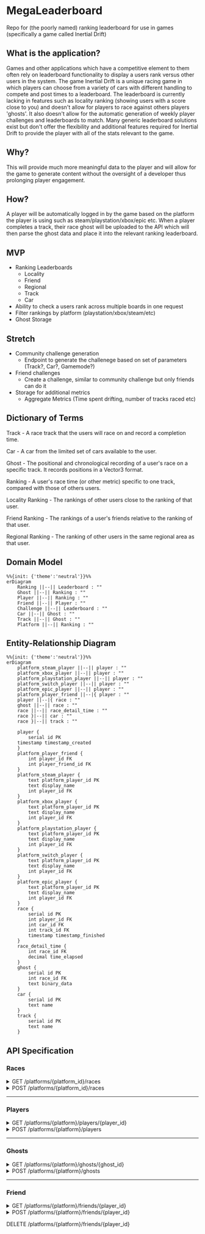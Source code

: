 # MegaLeaderboard

Repo for (the poorly named) ranking leaderboard for use in games (specifically a game called Inertial Drift)

## What is the application?

Games and other applications which have a competitive element to them often rely on leaderboard functionality to display a users rank versus other users in the system.
The game Inertial Drift is a unique racing game in which players can choose from a variety of cars with different handling to compete and post times to a leaderboard.
The leaderboard is currently lacking in features such as locality ranking (showing users with a score close to you) and doesn't allow for players to race against others players 'ghosts'.
It also doesn't allow for the automatic generation of weekly player challenges and leaderboards to match.
Many generic leaderboard solutions exist but don't offer the flexibility and additional features required for Inertial Drift to provide the player with all of the stats relevant to the game.
 
## Why?

This will provide much more meaningful data to the player and will allow for the game to generate content without the oversight of a developer thus prolonging player engagement.

## How?

A player will be automatically logged in by the game based on the platform the player is using such as steam/playstation/xbox/epic etc.
When a player completes a track, their race ghost will be uploaded to the API which will then parse the ghost data and place it into the relevant ranking leaderboard.

## MVP

- Ranking Leaderboards
  - Locality
  - Friend
  - Regional
  - Track
  - Car
- Ability to check a users rank across multiple boards in one request
- Filter rankings by platform (playstation/xbox/steam/etc)
- Ghost Storage

## Stretch

- Community challenge generation
	- Endpoint to generate the challenege based on set of parameters (Track?, Car?, Gamemode?)
- Friend challenges
	- Create a challenge, similar to community challenge but only friends can do it
- Storage for additional metrics
  - Aggregate Metrics (Time spent drifting, number of tracks raced etc)
  
## Dictionary of Terms
Track - A race track that the users will race on and record a completion time.

Car - A car from the limited set of cars available to the user.

Ghost - The positional and chronological recording of a user's race on a specific track. It records positions in a Vector3 format.

Ranking - A user's race time (or other metric) specific to one track, compared with those of others users.

Locality Ranking - The rankings of other users close to the ranking of that user.

Friend Ranking - The rankings of a user's friends relative to the ranking of that user.

Regional Ranking - The ranking of other users in the same regional area as that user.
  
## Domain Model
``` mermaid
%%{init: {'theme':'neutral'}}%%
erDiagram
    Ranking ||--|| Leaderboard : ""
    Ghost ||--|| Ranking : ""
    Player ||--|| Ranking : ""
    Friend ||--|| Player : ""
    Challenge ||--|| Leaderboard : ""
    Car ||--|| Ghost : ""
    Track ||--|| Ghost : ""
    Platform ||--|| Ranking : ""

```

## Entity-Relationship Diagram
``` mermaid
%%{init: {'theme':'neutral'}}%%
erDiagram
    platform_steam_player ||--|| player : ""
    platform_xbox_player ||--|| player : ""
    platform_playstation_player ||--|| player : ""
    platform_switch_player ||--|| player : ""
    platform_epic_player ||--|| player : ""
    platform_player_friend ||--|{ player : ""
    player ||--|{ race : ""
    ghost ||--|| race : ""
    race ||--|| race_detail_time : ""
    race }|--|| car : ""
    race }|--|| track : ""

    player {
        serial id PK
	timestamp timestamp_created
    }
    platform_player_friend {
        int player_id FK
        int player_friend_id FK
    }
    platform_steam_player {
        text platform_player_id PK
        text display_name
	    int player_id FK
    }
    platform_xbox_player {
        text platform_player_id PK
        text display_name
	    int player_id FK
    }
    platform_playstation_player {
        text platform_player_id PK
        text display_name
	    int player_id FK
    }
    platform_switch_player {
        text platform_player_id PK
        text display_name
	    int player_id FK
    }
    platform_epic_player {
        text platform_player_id PK
        text display_name
	    int player_id FK
    }
    race {
        serial id PK
        int player_id FK
        int car_id FK
        int track_id FK
        timestamp timestamp_finished
    }
    race_detail_time {
        int race_id FK
        decimal time_elapsed
    }
    ghost {
        serial id PK
        int race_id FK
        text binary_data
    }
    car {
        serial id PK
        text name
    }
    track {
        serial id PK
        text name
    }
```

## API Specification

### Races
<details><summary>GET /platforms/{platform_id}/races</summary>
<p>

Parameters:
- track={track_id}
- car={car_id}
	
Return a list of the races for the a platform (order by time_elapsed) given a car_id and track_id

Response `200 OK`

```json
[
  {
    "id": 1,
    "time_elapsed": 60.5,
	"ghost_id": 1,
    "track": {
      "id": "1",
	  "name": "track1"
    },
    "car": {
      "id": "1",
	  "name": "car1"
    },
    "player": {
    	"id": "1",
	  "platform_player_id": ABCDXYZ123,
	  "display_name": "Player123"
    }
  }
]
```

</p>
</details>

<details><summary>POST /platforms/{platform_id}/races</summary>
<p>
	
Create a new race with the following attributes.

Request
```json
{
  "player_id": "1",
  "track_id": "1",
  "car_id": "1",
  "elapsed_time": 60.5,
  "ghost_data": ""
}
```
	
Response `201 Created`

</p>
</details>

---

### Players

<details><summary>GET /platforms/{platform}/players/{player_id}</summary>
<p>
	
Get the details of a player specified by their id
	
Response `200 OK`
	
```json
{
  "id": 1,
  "platform_player_id": ABCDXYZ123,
  "display_name": "Player123"
}
```
	
</p>
</details>

<details><summary>POST /platforms/{platform}/players</summary>
<p>
	
Create a new player with the following attributes

Request
```json
{
  "platform_player_id": ABCDXYZ123,
  "display_name": "Player123"
}
```

Response `201 Created`

</p>
</details>

---

### Ghosts

<details><summary>GET /platforms/{platform}/ghosts/{ghost_id}</summary>
<p>

Get the details of a ghost by id
	
Response `200 OK`
	
```json
{
  "id": 1,
  "race_id": 1,
  "binary_data": "123456789"
}
```

</p>
</details>

<details><summary>POST /platforms/{platform}/ghosts</summary>
<p>
	
Create a new ghost with the following attributes.

Request
```json
[
  {
    "race_id": 1,
    "binary_data": "123456789"
  }
]
```

Response `201 Created`

</p>
</details>

---

### Friend

<details><summary>GET /platforms/{platform}/friends/{player_id}</summary>
<p>

Get the friends of a player specified by player_id
	
Response `200 OK`
	
```json
[
  {
    "player_id": 1
  },
  {
    "player_id": 2
  }
]
```

</p>
</details>

<details><summary>POST /platforms/{platform}/friends/{player_id}</summary>
<p>
	
Create a new ghost with the following attributes.

Request
```json
[
  {
    "race_id": 1,
    "binary_data": "123456789"
  }
]
```

Response `201 Created`

</p>
</details>

DELETE /platforms/{platform}/friends/{player_id}
